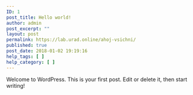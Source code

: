 ```yaml
---
ID: 1
post_title: Hello world!
author: admin
post_excerpt: ""
layout: post
permalink: https://lab.urad.online/ahoj-vsichni/
published: true
post_date: 2018-01-02 19:19:16
help_tags: [ ]
help_category: [ ]
---
```

Welcome to WordPress. This is your first post. Edit or delete it, then start writing!